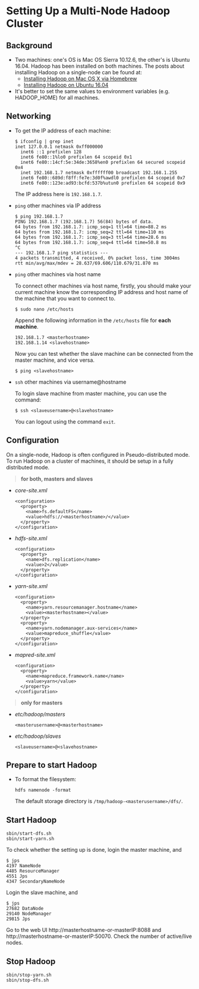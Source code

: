 # Setting Up a Multi-Node Hadoop Cluster
## Background
  * Two machines: one's OS is Mac OS Sierra 10.12.6, the other's is Ubuntu 16.04.
    Hadoop has been installed on both machines.
    The posts about installing Hadoop on a single-node can be found at:
    - [Installing Hadoop on Mac OS X via Homebrew](https://github.com/yangchen312/yangchen312.github.io/blob/master/blog/b20171003.md)
    - [Installing Hadoop on Ubuntu 16.04](https://github.com/yangchen312/yangchen312.github.io/blob/master/blog/b20171009.md)
  * It's better to set the same values to environment variables (e.g. HADOOP_HOME) for all machines.

## Networking
  - To get the IP address of each machine:
    ```
    $ ifconfig | grep inet
    inet 127.0.0.1 netmask 0xff000000
	  inet6 ::1 prefixlen 128
	  inet6 fe80::1%lo0 prefixlen 64 scopeid 0x1
	  inet6 fe80::14cf:5e:34de:3658%en0 prefixlen 64 secured scopeid 0x4
	  inet 192.168.1.7 netmask 0xffffff00 broadcast 192.168.1.255
	  inet6 fe80::689d:f8ff:fe7e:3d0f%awdl0 prefixlen 64 scopeid 0x7
	  inet6 fe80::123e:ad93:bcfd:537b%utun0 prefixlen 64 scopeid 0x9
    ```
    The IP address here is `192.168.1.7`.

  - `ping` other machines via IP address
    ```
    $ ping 192.168.1.7
    PING 192.168.1.7 (192.168.1.7) 56(84) bytes of data.
    64 bytes from 192.168.1.7: icmp_seq=1 ttl=64 time=88.2 ms
    64 bytes from 192.168.1.7: icmp_seq=2 ttl=64 time=110 ms
    64 bytes from 192.168.1.7: icmp_seq=3 ttl=64 time=28.6 ms
    64 bytes from 192.168.1.7: icmp_seq=4 ttl=64 time=50.8 ms
    ^C
    --- 192.168.1.7 ping statistics ---
    4 packets transmitted, 4 received, 0% packet loss, time 3004ms
    rtt min/avg/max/mdev = 28.637/69.606/110.679/31.870 ms
    ```
  - `ping` other machines via host name

    To connect other machines via host name, firstly, you should make your current machine know the corresponding IP address and host name of the machine that you want to connect to.
    ```
    $ sudo nano /etc/hosts
    ```
    Append the following information in the `/etc/hosts` file for **each machine**.
    ```
    192.168.1.7 <masterhostname>
    192.168.1.14 <slavehostname>
    ```
    Now you can test whether the slave machine can be connected from the master machine, and vice versa.
    ```
    $ ping <slavehostname>
    ```
  - `ssh` other machines via username@hostname

    To login slave machine from master machine, you can use the command:
    ```
    $ ssh <slaveusername>@<slavehostname>
    ```
    You can logout using the command `exit`.

## Configuration
  On a single-node, Hadoop is often configured in Pseudo-distributed mode. To run Hadoop on a cluster of machines, it should be setup in a fully distributed mode.
  > **for both, masters and slaves**
  - *core-site.xml*
    ```
    <configuration>
      <property>
        <name>fs.defaultFS</name>
        <value>hdfs://<masterhostname>/</value>
      </property>
    </configuration>
    ```
  - *hdfs-site.xml*
    ```
    <configuration>
      <property>
        <name>dfs.replication</name>
        <value>2</value>
      </property>
    </configuration>
    ```
  - *yarn-site.xml*
    ```
    <configuration>
      <property>
        <name>yarn.resourcemanager.hostname</name>
        <value><masterhostname></value>
      </property>
      <property>
        <name>yarn.nodemanager.aux-services</name>
        <value>mapreduce_shuffle</value>
      </property>
    </configuration>
    ```
  - *mapred-site.xml*
    ```
    <configuration>
      <property>
        <name>mapreduce.framework.name</name>
        <value>yarn</value>
      </property>
    </configuration>
    ```
  > **only for masters**
  - *etc/hadoop/masters*
    ```
    <masterusername>@<masterhostname>
    ```
  - *etc/hadoop/slaves*
    ```
    <slaveusername>@<slavehostname>
    ```

## Prepare to start Hadoop
  - To format the filesystem:
    ```
    hdfs namenode -format
    ```
    The default storage directory is `/tmp/hadoop-<masterusername>/dfs/`.

## Start Hadoop
  ```
  sbin/start-dfs.sh
  sbin/start-yarn.sh
  ```
  To check whether the setting up is done, login the master machine, and
  ```
  $ jps
  4197 NameNode
  4485 ResourceManager
  4551 Jps
  4347 SecondaryNameNode
  ```

  Login the slave machine, and
  ```
  $ jps
  27682 DataNode
  29140 NodeManager
  29815 Jps
  ```
  Go to the web UI http://masterhostname-or-masterIP:8088 and http://masterhostname-or-masterIP:50070. Check the number of active/live nodes.

## Stop Hadoop
  ```
  sbin/stop-yarn.sh
  sbin/stop-dfs.sh
  ```
